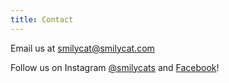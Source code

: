 ```yaml
---
title: Contact
---
```


Email us at <smilycat@smilycat.com>

Follow us on Instagram [\@smilycats](https://www.instagram.com/smilycats/) and [Facebook](https://www.facebook.com/artsycats/)!
